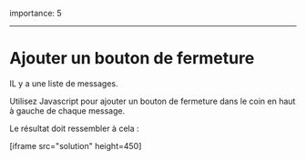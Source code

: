 importance: 5

---

# Ajouter un bouton de fermeture

IL y a une liste de messages.

Utilisez Javascript pour ajouter un bouton de fermeture dans le coin en haut à gauche de chaque message.

Le résultat doit ressembler à cela :

<!--
# Add a closing button

There's a list of messages.

Use JavaScript to add a closing button to the right-upper corner of each message.

The result should look like this:-->

[iframe src="solution" height=450]
